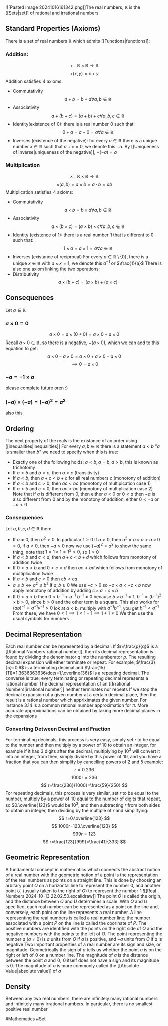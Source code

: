 ![[Pasted image 20241016161342.png]]The real numbers, $\mathbb{R}$ is the [[Sets|set]] of rational and irrational numbers
## Standard Properties (Axioms)
There is a set of real numbers $\mathbb{R}$ which admits [[Functions|functions]]:
### Addition:
$$
+:\mathbb{R}\times \mathbb{R}\to \mathbb{R}
$$
$$
+(x,y)= x+y
$$
Addition satisfies $\hspace{0pt}4$ axioms:
- Commutativity
$$
a+b=b+a\forall a,b\in \mathbb{R}
$$
- Associativity
$$
a+(b+c)=(a+b)+c\forall a,b,c\in \mathbb{R}
$$
- Identity(existence of $\hspace{0pt}0$): there is a real number $\hspace{0pt}0$ such that:
$$
0+a=a+0=a\forall a\in \mathbb{R}
$$
- Inverses (existence of the negative): for every $a\in\mathbb{R}$ there is a unique number $x\in\mathbb{R}$ such that $a+x=0$, we denote this $-a$. By [[Uniqueness of Inverse|uniqueness of the negative]], $-(-a)=a$
### Multiplication
$$
\times:\mathbb{R}\times \mathbb{R}\to \mathbb{R}
$$
$$
\times(a,b)=a\times b=a\cdot b=ab
$$
Multiplication satisfies $\hspace{0pt}4$ axioms:
- Commutativity
$$
a\times b=b\times a\forall a,b\in \mathbb{R}
$$
- Associativity
$$
a\times(b\times c)=(a\times b)\times c\forall a,b,c\in \mathbb{R}
$$
- Identity (existence of $1$): there is a real number $\hspace{0pt}1$ that is different to $0$ such that:
$$
1\times a=a\times 1=a\forall a\in\mathbb{R} 
$$
- Inverses (existance of reciprocal) For every $a\in\mathbb{R}\setminus \{ 0 \}$, there is a unique $x\in\mathbb{R}$ with $a\times x=1$, we denote this $a^{-1}$ or $\frac{1}{a}$
There is also one axiom linking the two operations:
- Distributivity
$$
a\times(b+c)=(a\times b)+(a\times c)
$$
## Consequences
Let $a\in\mathbb{R}$
### $a\times 0=0$
$$
a\times 0=a\times(0+0)=a\times 0+a\times 0
$$
Recall $a\times 0\in\mathbb{R}$, so there is a negative, $-(a\times 0)$, which we can add to this equation to get:
$$
a\times 0-a\times 0=a\times 0+a\times 0-a\times 0
$$
$$
\implies 0=a\times 0
$$
### $-a=-1\times a$
please complete future oren :)
### $(-a)\times(-a)=(-a)^{2}=a^{2}$
also this
## Ordering
The next property of the reals is the existance of an order using [[inequalities|inequalities]]
For every $a,b\in\mathbb{R}$ there is a statement $a<b$ "$a$ is smaller than $b$" we need to specify when this is true:
- Exactly one of the following holds: $a<b,a=b,a>b$, this is known as trichotomy 
- If $a<b$ and $b<c$, then $a<c$ (transitivity)
- If $a<b$, then $a+c<b+c$ for all real numbers $c$ (monotony of addition)
- If $a<b$ and $c>0$, then $ac<bc$ (monotony of multipication case 1)
- If $a<b$ and $c<0$, then $ac>bc$ (monotony of multiplication case 2)
Note that if $a$ is different from $\hspace{0pt}0$, then either $a<0$ or $0<a$ then $-a$ is also different from $\hspace{0pt}0$ and by the monotony of addition, either $0<-a$ or $-a<0$ 
### Consequences
Let $a,b,c,d\in\mathbb{R}$ then:
- If $a\neq 0$, then $a^{2}>0$. In particular $1>0$
If $a>0$, then $a^{2}=a\times a>a\times 0=0$, if $a<0$, then $-a>0$ now we use $(-a)^{2}=a^{2}$ to show the same thing, note that $1=1\times 1=1^{2}>0$, so $1>0$
- If $a<b$ and $c<d$, then $a+c<b+d$ which follows from monotony of addition twice
- If $0<a<b$ and $0<c<d$ then $ac<bd$ which follows from monotony of multiplication twice
- If $a<b$ and $c<0$ then $cb<ca$ 
- $a\leq b\iff a^{2}\leq b^{2}$ if $a,b\geq 0$
We use $-c>0$ so $-c\times a<-c\times b$ now apply monotony of addition by adding $c\times a+c\times b$
- If $0<a<b$ then $0<b^{-1}<a^{-1}$
$b^{-1}\neq 0$ because $b\times b^{-1}=1$, $b^{-1}=(b^{-1})^{2}\times b>0$, since $b>0$ and the other term is a square. This also works for $(ab)^{-1}=a^{-1}v^{-1}>0$ lok at $a<b$, multiply with $a^{-1}b^{-1}$, you get $b^{-1}<a^{-1}$
From these, we have $0<1\implies 1<1+1\implies 1+1\neq 0$
We then use the usual symbols for numbers
## Decimal Representation
Each real number can be represented by a decimal. If $r=\frac{p}{q}$ is a [[Rational Numbers|rational number]], then its decimal representation is found by dividing the denominator $q$ into the numberator $p$. The resulting decimal expansion will either terminate or repeat. For example, $\frac{3}{5}=0.6$ is a terminating decimal and $\frac{15}{11}=1.3636363636\dots=1.\overline{36}$ is a repeating decimal. The converse is true; every terminating or repeating decimal represents a rational number
The decimal representation of an [[Irrational Numbers|irrational number]] neither terminates nor repeats
If we stop the decimal expansion of a given number at a certain decimal place, then the result is a rational number which appriximates the given number. For instance $3.14$ is a common rational number approximation for $\pi$. More accurate approximations can be obtained by taking more decimal places in the expansions
### Converting Detween Decimal and Fraction
For terminating decimals, this process is very easy, simply set $r$ to be equal to the number and then multiply by a power of $10$ to obtain an integer, for example if it has $\hspace{0pt}3$ digits after the decimal, multiplying by $10^{3}$ will convert it into an integer, from then, simply divide by this power of $\hspace{0pt}10$, and you have a fraction that you can then simplify by cancelling powers of $2$ and $5$ example:
$$
r=0.236
$$
$$
 1000r=236
$$
$$
 r=\frac{236}{1000}=\frac{59}{250}
$$
For repeating decimals, this process is very similar, set $r$ to be equal to the number, multiply by a power of $\hspace{0pt}10$ equal to the number of digits that repeat, so $0.\overline{123}$ would be $10^3$, and then subtracting $r$ from both sides to obtain an integer, then dividing by the multiple of $r$ and simplifying:
$$
r=0.\overline{123}
$$
$$
 1000r=123.\overline{123}
$$
$$
 999r=123
$$
$$
r=\frac{123}{999}=\frac{41}{333}
$$
## Geometric Representation
A fundamental concept in mathematics which connects the abstract notion of a real number with the geometric notion of a point is the representation of the real numbers as points on a straight line. This is done by choosing an arbitary point $O$ on a horizontal line to represent the number $0$, and another point $U$, (usually taken to the right of $O$) to represent the number $\hspace{0pt}1$
![[Real Numbers 2024-10-13 22.02.50.excalidraw]]
The point $O$ is called the origin, and the distance between $O$ and $U$ determines a scale. With $O$ and $U$ specified, each real number can be represented as a point on the line and, conversely, each point on the line represents a real number. A line representing the real numbers is called a real number line; the number associated with a point $P$ on the line is called the coorinate of $P$. The positive numbers are identified with the points on the right side of $O$ and the negative numbers with the points to the left of $O$. The point representing the number $a$ ($a\neq 0$) is $a$ units from $O$ if $a$ is positive, and $-a$ units from $O$ if $a$ is negative
Two important properties of a real number are its sign and size, or magnitude. Geometrically the sign of $a$ tells us whether the point $a$ is on the right or left of $\hspace{0pt}0$ on a number line. The magnitude of $a$ is the distance between the point $a$ and $\hspace{0pt}0$; $\hspace{0pt}0$ itself does not have a sign and its magnitude is $0$. The magnitude of $a$ is more commonly called the [[Absolute Value|absolute value]] of $a$
## Density
Between any two real numbers, there are infinitely many rational numbers and infinitely many irrational numbers. In particular, there is no smallest positive real number

#Mathematics #Set